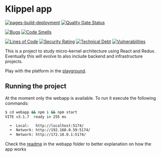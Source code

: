 # Klippel app

[![pages-build-deployment](https://github.com/MuriloSchaefer/composer/actions/workflows/pages/pages-build-deployment/badge.svg?branch=gh-pages)](https://github.com/MuriloSchaefer/composer/actions/workflows/pages/pages-build-deployment) [![Quality Gate Status](https://sonarcloud.io/api/project_badges/measure?project=MuriloSchaefer_composer&metric=alert_status)](https://sonarcloud.io/summary/new_code?id=MuriloSchaefer_composer)

[![Bugs](https://sonarcloud.io/api/project_badges/measure?project=MuriloSchaefer_composer&metric=bugs)](https://sonarcloud.io/summary/new_code?id=MuriloSchaefer_composer)
[![Code Smells](https://sonarcloud.io/api/project_badges/measure?project=MuriloSchaefer_composer&metric=code_smells)](https://sonarcloud.io/summary/new_code?id=MuriloSchaefer_composer)

[![Lines of Code](https://sonarcloud.io/api/project_badges/measure?project=MuriloSchaefer_composer&metric=ncloc)](https://sonarcloud.io/summary/new_code?id=MuriloSchaefer_composer)
[![Security Rating](https://sonarcloud.io/api/project_badges/measure?project=MuriloSchaefer_composer&metric=security_rating)](https://sonarcloud.io/summary/new_code?id=MuriloSchaefer_composer)
[![Technical Debt](https://sonarcloud.io/api/project_badges/measure?project=MuriloSchaefer_composer&metric=sqale_index)](https://sonarcloud.io/summary/new_code?id=MuriloSchaefer_composer)
[![Vulnerabilities](https://sonarcloud.io/api/project_badges/measure?project=MuriloSchaefer_composer&metric=vulnerabilities)](https://sonarcloud.io/summary/new_code?id=MuriloSchaefer_composer)

This is a project to study micro-kernel architecture using React and Redux. Eventually this will evolve to also include backend and infrastructure projects.

Play with the platform in the [playground](https://muriloschaefer.github.io/klippel).

## Running the project
At the moment only the webapp is available. To run it execute the following commands:

```bash
$ cd webapp && npm i && npm start
VITE v3.1.7  ready in 255 ms

  ➜  Local:   http://localhost:5174/
  ➜  Network: http://192.168.0.59:5174/
  ➜  Network: http://172.18.0.1:5174/
```
Check the [readme](/webapp/README.md) in the webapp folder to better explanation on how the app works
